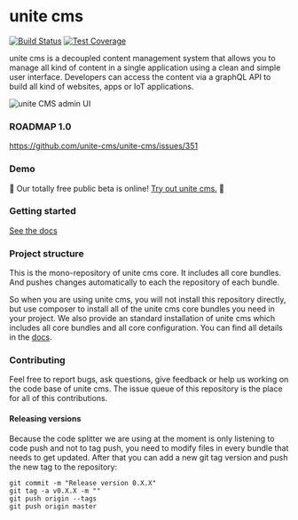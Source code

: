 unite cms
=========

[![Build Status](https://travis-ci.org/unite-cms/unite-cms.svg?branch=master)](https://travis-ci.org/unite-cms/unite-cms)
[![Test Coverage](https://api.codeclimate.com/v1/badges/59a0dce5677500c486a5/test_coverage)](https://codeclimate.com/github/unite-cms/unite-cms/test_coverage)

unite cms is a decoupled content management system that allows you to manage all kind of content in a single application using a clean and simple user interface. Developers can access the content via a graphQL API to build all kind of websites, apps or IoT applications.   

![unite CMS admin UI](https://minio.apps.unitecms.io/github/poster.png)

### ROADMAP 1.0
https://github.com/unite-cms/unite-cms/issues/351

### Demo

🎉 Our totally free public beta is online! [Try out unite cms.](https://www.unitecms.io) 🎉

### Getting started

[See the docs](https://www.unitecms.io/docs)

### Project structure

This is the mono-repository of unite cms core. It includes all core bundles. And pushes changes automatically to each 
the repository of each bundle.

So when you are using unite cms, you will not install this repository directly, but use composer to install all of the 
unite cms core bundles you need in your project. We also provide an standard installation of unite cms which includes 
all core bundles and all core configuration. You can find all details in the [docs](https://www.unitecms.io/docs).


### Contributing

Feel free to report bugs, ask questions, give feedback or help us working on the code base of unite cms. The issue queue 
of this repository is the place for all of this contributions. 

#### Releasing versions

Because the code splitter we are using at the moment is only listening to code push and not to tag push, you need to 
modify files in every bundle that needs to get updated. After that you can add a new git tag version and push the new 
tag to the repository:

    git commit -m "Release version 0.X.X"
    git tag -a v0.X.X -m ""
    git push origin --tags
    git push origin master
